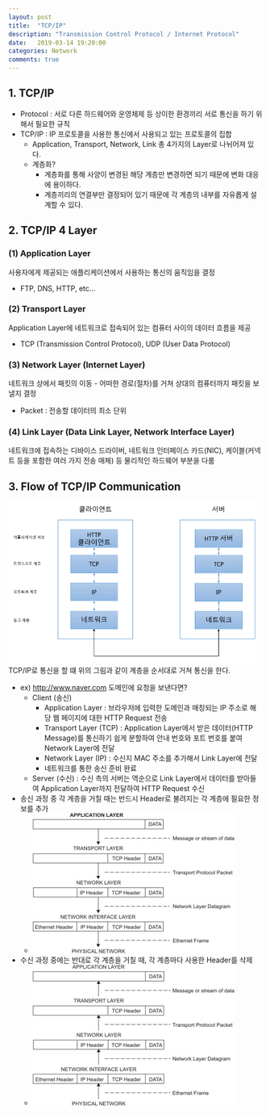 ```yaml
---
layout: post
title:  "TCP/IP"
description: "Transmission Control Protocol / Internet Protocol"
date:   2019-03-14 19:20:00
categories: Network
comments: true
---
```

## 1. TCP/IP
- Protocol : 서로 다른 하드웨어와 운영체제 등 상이한 환경끼리 서로 통신을 하기 위해서 필요한 규칙
- TCP/IP : IP 프로토콜을 사용한 통신에서 사용되고 있는 프로토콜의 집합
  - Application, Transport, Network, Link 총 4가지의 Layer로 나뉘어져 있다.
  - 계층화?
    - 계층화를 통해 사양이 변경된 해당 계층만 변경하면 되기 때문에 변화 대응에 용이하다.
    - 계층끼리의 연결부만 결정되어 있기 때문에 각 계층의 내부를 자유롭게 설계할 수 있다.

## 2. TCP/IP 4 Layer

### (1) Application Layer
사용자에게 제공되는 애플리케이션에서 사용하는 통신의 움직임을 결정
- FTP, DNS, HTTP, etc...

### (2) Transport Layer
Application Layer에 네트워크로 접속되어 있는 컴퓨터 사이의 데이터 흐름을 제공
- TCP (Transmission Control Protocol), UDP (User Data Protocol)

### (3) Network Layer (Internet Layer)
네트워크 상에서 패킷의 이동 - 어떠한 경로(절차)를 거쳐 상대의 컴퓨터까지 패킷을 보낼지 결정
- Packet : 전송할 데이터의 최소 단위

### (4) Link Layer (Data Link Layer, Network Interface Layer)
네트워크에 접속하는 디바이스 드라이버, 네트워크 인터페이스 카드(NIC), 케이블(커넥트 등을 포함한 여러 가지 전송 매체) 등 물리적인 하드웨어 부분을 다룸

## 3. Flow of TCP/IP Communication
![Flow of TCP/IP Communication](./../../assets/Network/3.PNG)
TCP/IP로 통신을 할 떄 위의 그림과 같이 계층을 순서대로 거쳐 통신을 한다.
- ex) http://www.naver.com 도메인에 요청을 보낸다면?
  - Client (송신)
    - Application Layer : 브라우저에 입력한 도메인과 매칭되는 IP 주소로 해당 웹 페이지에 대한 HTTP Request 전송
    - Transport Layer (TCP) : Application Layer에서 받은 데이터(HTTP Message)를 통신하기 쉽게 분할하여 안내 번호와 포트 번호를 붙여 Network Layer에 전달
    - Network Layer (IP) : 수신지 MAC 주소를 추가해서 Link Layer에 전달
    - 네트워크를 통한 송신 준비 완료
  - Server (수신) : 수신 측의 서버는 역순으로 Link Layer에서 데이터를 받아들여 Application Layer까지 전달하여 HTTP Request 수신
- 송신 과정 중 각 계층을 거칠 때는 반드시 Header로 불려지는 각 계층에 필요한 정보를 추가
  - ![The flow of information down the TCP/IP protocol layers from the Sender to the Host](./../../assets/Network/4.PNG)
- 수신 과정 중에는 반대로 각 계층을 거칠 때, 각 계층마다 사용한 Header를 삭제
  - ![The flow of information up the TCP/IP protocol layers from the Host to the Sender](./../../assets/Network/5.PNG)
